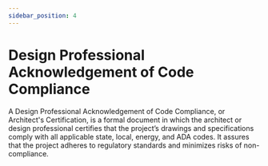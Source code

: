 ```yaml
---
sidebar_position: 4
---
```


# Design Professional Acknowledgement of Code Compliance        


A Design Professional Acknowledgement of Code Compliance, or Architect's Certification, is a formal document in which the architect or design professional certifies that the project’s drawings and specifications comply with all applicable state, local, energy, and ADA codes. It assures that the project adheres to regulatory standards and minimizes risks of non-compliance.


<!-- <a href="/pdf/pnc/arch-cert.pdf" download><i class="fa-duotone fa-file-pdf fa-2x" style={{color: "gray"}} ></i>&nbsp;Certificate</a>

<br/>
<br/>

<a href="/pdf/pnc/arch-letter.pdf" download><i class="fa-duotone fa-file-pdf fa-2x" style={{color: "gray"}} ></i>&nbsp;Letter</a>

 -->



